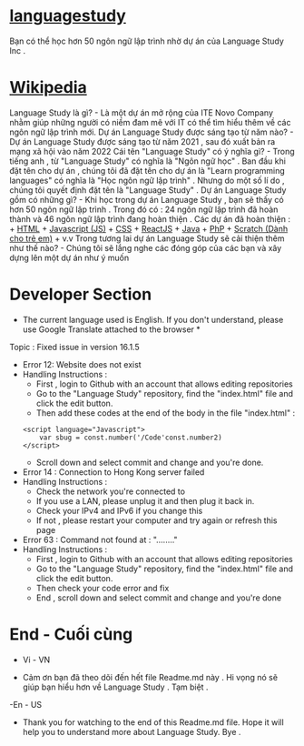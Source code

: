 # [languagestudy](https://languagestudy.pages.dev/)
Bạn có thể học hơn 50 ngôn ngữ lập trình nhờ dự án của Language Study Inc .

# [Wikipedia](https://vi.wikipedia.org/)
Language Study là gì?
    - Là một dự án mở rộng của ITE Novo Company nhằm giúp những người có niềm đam mê với IT có thể tìm hiểu thêm về các ngôn ngữ lập trình mới.
Dự án Language Study được sáng tạo từ năm nào?
    - Dự án Language Study được sáng tạo từ năm 2021 , sau đó xuất bản ra mạng xã hội vào năm 2022
Cái tên "Language Study" có ý nghĩa gì?
    - Trong tiếng anh , từ "Language Study" có nghĩa là "Ngôn ngữ học" . Ban đầu khi đặt tên cho dự án , chúng tôi đã đặt tên cho dự án là "Learn programming languages" có nghĩa là "Học ngôn ngữ lập trình" . Nhưng do một số lí do , chúng tôi quyết định đặt tên là "Language Study" .
Dự án Language Study gồm có những gì?
    - Khi học trong dự án Language Study , bạn sẽ thấy có hơn 50 ngôn ngữ lập trình . Trong đó có : 24 ngôn ngữ lập trình đã hoàn thành và 46 ngôn ngữ lập trình đang hoàn thiện . Các dự án đã hoàn thiện :
        + [HTML](https://vi.wikipedia.org/wiki/HTML)
        + [Javascript (JS)](https://vi.wikipedia.org/wiki/JavaScript)
        + [CSS](https://vi.wikipedia.org/wiki/CSS)
        + [ReactJS](https://vi.wikipedia.org/wiki/React)
        + [Java](https://vi.wikipedia.org/wiki/Java_(ngôn_ngữ_lập_trình))
        + [PhP](https://vi.wikipedia.org/wiki/PHP)
        + [Scratch (Dành cho trẻ em)](https://vi.wikipedia.org/wiki/Scratch_(ngôn_ngữ_lập_trình))
        + v.v
Trong tương lai dự án Language Study sẽ cải thiện thêm như thế nào?
    - Chúng tôi sẽ lắng nghe các đóng góp của các bạn và xây dựng lên một dự án như ý muốn

# Developer Section
* The current language used is English. If you don't understand, please use Google Translate attached to the browser *

Topic : Fixed issue in version 16.1.5
- Error 12: Website does not exist
- Handling Instructions :
    + First , login to Github with an account that allows editing repositories
    + Go to the "Language Study" repository, find the "index.html" file and click the edit button.
    + Then add these codes at the end of the body in the file "index.html" :
    ```
    <script language="Javascript">
        var sbug = const.number('/Code'const.number2)
    </script>
    ```
    + Scroll down and select commit and change and you're done.
- Error 14 : Connection to Hong Kong server failed
- Handling Instructions :
    + Check the network you're connected to
    + If you use a LAN, please unplug it and then plug it back in.
    + Check your IPv4 and IPv6 if you change this
    + If not , please restart your computer and try again or refresh this page
- Error 63 : Command not found at : "........"
- Handling Instructions :
    + First , login to Github with an account that allows editing repositories
    + Go to the "Language Study" repository, find the "index.html" file and click the edit button.
    + Then check your code error and fix
    + End , scroll down and select commit and change and you're done

# End - Cuối cùng
- Vi - VN
+ Cảm ơn bạn đã theo dõi đến hết file Readme.md này . Hi vọng nó sẽ giúp bạn hiểu hơn về Language Study . Tạm biệt .

-En - US
+ Thank you for watching to the end of this Readme.md file. Hope it will help you to understand more about Language Study. Bye .